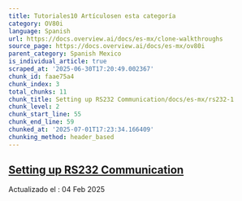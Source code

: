 ```yaml
---
title: Tutoriales10 Artículosen esta categoría
category: OV80i
language: Spanish
url: https://docs.overview.ai/docs/es-mx/clone-walkthroughs
source_page: https://docs.overview.ai/docs/es-mx/ov80i
parent_category: Spanish Mexico
is_individual_article: true
scraped_at: '2025-06-30T17:20:49.002367'
chunk_id: faae75a4
chunk_index: 3
total_chunks: 11
chunk_title: Setting up RS232 Communication/docs/es-mx/rs232-1
chunk_level: 2
chunk_start_line: 55
chunk_end_line: 59
chunked_at: '2025-07-01T17:23:34.166409'
chunking_method: header_based
---
```


## [Setting up RS232 Communication](/docs/es-mx/rs232-1)

Actualizado el : 04 Feb 2025
